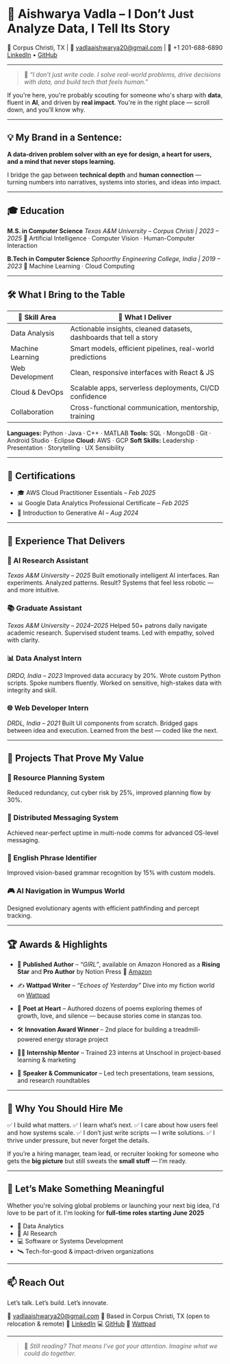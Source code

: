 # 🌟 Aishwarya Vadla – I Don’t Just Analyze Data, I Tell Its Story

📍 Corpus Christi, TX | 📧 [vadlaaishwarya20@gmail.com](mailto:vadlaaishwarya20@gmail.com) | 📱 +1 201-688-6890
[LinkedIn](https://www.linkedin.com/in/vadla-aishwarya/) • [GitHub](https://github.com/AishwaryaVadla)

---

> 🚀 *“I don’t just write code. I solve real-world problems, drive decisions with data, and build tech that feels human.”*

If you're here, you're probably scouting for someone who's sharp with **data**, fluent in **AI**, and driven by **real impact**.
You're in the right place — scroll down, and you’ll know why.

---

## 💡 My Brand in a Sentence:

**A data-driven problem solver with an eye for design, a heart for users, and a mind that never stops learning.**

I bridge the gap between **technical depth** and **human connection** — turning numbers into narratives, systems into stories, and ideas into impact.

---

## 🎓 Education

**M.S. in Computer Science**
*Texas A\&M University – Corpus Christi | 2023 – 2025*
🎯 Artificial Intelligence · Computer Vision · Human-Computer Interaction

**B.Tech in Computer Science**
*Sphoorthy Engineering College, India | 2019 – 2023*
🎯 Machine Learning · Cloud Computing

---

## 🛠️ What I Bring to the Table

| 🔧 Skill Area    | 💪 What I Deliver                                                   |
| ---------------- | ------------------------------------------------------------------- |
| Data Analysis    | Actionable insights, cleaned datasets, dashboards that tell a story |
| Machine Learning | Smart models, efficient pipelines, real-world predictions           |
| Web Development  | Clean, responsive interfaces with React & JS                        |
| Cloud & DevOps   | Scalable apps, serverless deployments, CI/CD confidence             |
| Collaboration    | Cross-functional communication, mentorship, training                |

**Languages:** Python · Java · C++ · MATLAB
**Tools:** SQL · MongoDB · Git · Android Studio · Eclipse
**Cloud:** AWS · GCP
**Soft Skills:** Leadership · Presentation · Storytelling · UX Sensibility

---

## 📜 Certifications

* 🎓 AWS Cloud Practitioner Essentials – *Feb 2025*
* 📊 Google Data Analytics Professional Certificate – *Feb 2025*
* 🤖 Introduction to Generative AI – *Aug 2024*

---

## 💼 Experience That Delivers

### 🤖 AI Research Assistant

*Texas A\&M University* – *2025*
Built emotionally intelligent AI interfaces. Ran experiments. Analyzed patterns.
Result? Systems that feel less robotic — and more intuitive.

### 📚 Graduate Assistant

*Texas A\&M University* – *2024–2025*
Helped 50+ patrons daily navigate academic research. Supervised student teams.
Led with empathy, solved with clarity.

### 📊 Data Analyst Intern

*DRDO, India* – *2023*
Improved data accuracy by 20%. Wrote custom Python scripts. Spoke numbers fluently.
Worked on sensitive, high-stakes data with integrity and skill.

### 🌐 Web Developer Intern

*DRDL, India* – *2021*
Built UI components from scratch. Bridged gaps between idea and execution.
Learned from the best — coded like the next.

---

## 🚀 Projects That Prove My Value

### 🔧 Resource Planning System

Reduced redundancy, cut cyber risk by 25%, improved planning flow by 30%.

### 💬 Distributed Messaging System

Achieved near-perfect uptime in multi-node comms for advanced OS-level messaging.

### 🧠 English Phrase Identifier

Improved vision-based grammar recognition by 15% with custom models.

### 🎮 AI Navigation in Wumpus World

Designed evolutionary agents with efficient pathfinding and percept tracking.

---

## 🏆 Awards & Highlights

* 📘 **Published Author** – *“GIRL”*, available on Amazon
  Honored as a **Rising Star** and **Pro Author** by Notion Press
  🔗 [Amazon](https://a.co/d/6EX3qPH)

* ✍️ **Wattpad Writer** – *“Echoes of Yesterday”*
  Dive into my fiction world on [Wattpad](https://www.wattpad.com/story/375108590-echoes-of-yesterday?utm_source=web&utm_medium=email&utm_content=share_myworks)

* 📝 **Poet at Heart** – Authored dozens of poems exploring themes of growth, love, and silence — because stories come in stanzas too.

* 🛠️ **Innovation Award Winner** – 2nd place for building a treadmill-powered energy storage project

* 👩‍🏫 **Internship Mentor** – Trained 23 interns at Unschool in project-based learning & marketing

* 🎤 **Speaker & Communicator** – Led tech presentations, team sessions, and research roundtables

---

## 📌 Why You Should Hire Me

✅ I build what matters.
✅ I learn what’s next.
✅ I care about how users feel and how systems scale.
✅ I don’t just write scripts — I write solutions.
✅ I thrive under pressure, but never forget the details.

If you’re a hiring manager, team lead, or recruiter looking for someone who gets the **big picture** but still sweats the **small stuff** — I’m ready.

---

## 👀 Let’s Make Something Meaningful

Whether you're solving global problems or launching your next big idea, I'd love to be part of it.
I'm looking for **full-time roles starting June 2025**

* 🧠 Data Analytics
* 🤖 AI Research
* 💻 Software or Systems Development
* 🛰️ Tech-for-good & impact-driven organizations

---

## 📫 Reach Out

Let’s talk. Let’s build. Let’s innovate.

📧 [vadlaaishwarya20@gmail.com](mailto:vadlaaishwarya20@gmail.com)
📍 Based in Corpus Christi, TX (open to relocation & remote)
🔗 [LinkedIn](https://www.linkedin.com/in/vadla-aishwarya/)
💻 [GitHub](https://github.com/AishwaryaVadla)
📖 [Wattpad](https://www.wattpad.com/story/375108590-echoes-of-yesterday?utm_source=web&utm_medium=email&utm_content=share_myworks)

---

> 💬 *Still reading? That means I’ve got your attention. Imagine what we could do together.*


